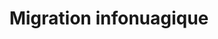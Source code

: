 ---
title: Migration infonuagique
ExternalLink: https://f.hubspotusercontent30.net/hubfs/732832/One-pagers/FR_CloudOps_OP_Cloud-Migration_20-08-14.pdf
resources:
- name: "thumbnail"
  src: "cloud-migration.png"
slug: "migration-infonuagique"
description:
keywords:
tags:
---